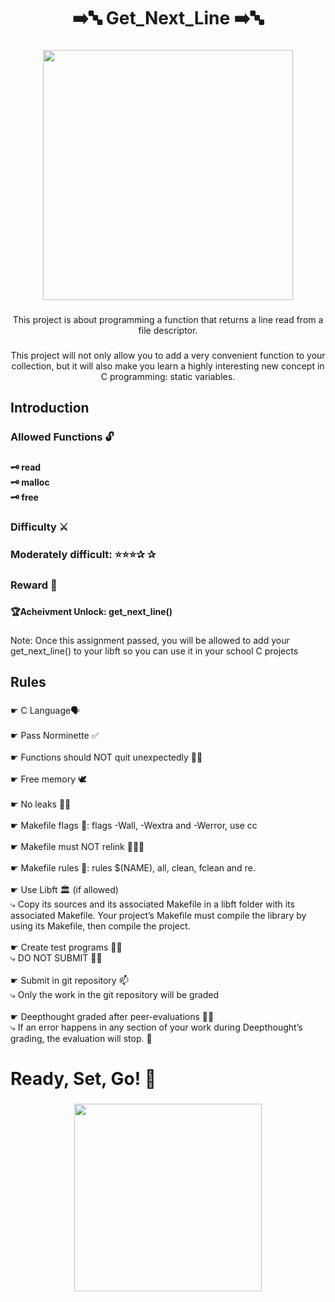 <h1 align="center">➡️🔤 Get_Next_Line ➡️🔤</h1>

###

<div align="center">
  <img height="400" src="https://i.imgur.com/iZs4chL.png"  />
</div>

###

<p align="center">This project is about programming a function that returns a line read from a file descriptor.</p>

###

<p align="center">This project will not only allow you to add a very convenient function to your collection, but it will also make you learn a highly interesting new concept in C programming: static variables.</p>

###

<h2 align="left">Introduction</h2>

###

<h3 align="left">Allowed Functions 🔓</h3>

###

<h4 align="left">🗝️ read<br>🗝️ malloc<br>🗝️ free</h4>

###

<h3 align="left">Difficulty ⚔️</h3>

###

<h3 align="left">Moderately difficult: ⭐⭐⭐✰ ✰</h3>

###

<h3 align="left">Reward 💎</h3>

###

<h4 align="left">🏆Acheivment Unlock: get_next_line()</h4>

###

<p align="left">Note: Once this assignment passed, you will be allowed to add your get_next_line() to your libft so you can use it in your school C projects</p>

###

<h2 align="left">Rules</h2>

###

<p align="left">☛ C Language🗣️<br><br>☛ Pass Norminette ✅<br><br>☛ Functions should NOT quit unexpectedly 🚫😵<br><br>☛ Free memory 🕊️<br><br>☛ No leaks 🚫🚰<br><br>☛ Makefile flags 🚩: flags -Wall, -Wextra and -Werror, use cc<br><br>☛ Makefile must NOT relink 🚫⛓️‍💥<br><br>☛ Makefile rules 📝: rules $(NAME), all, clean, fclean and re.<br><br>☛ Use Libft 🏛️ (if allowed)<br>⤷ Copy its sources and its associated Makefile in a libft folder with its associated Makefile. Your project’s Makefile must compile the library by using its Makefile, then compile the project.<br><br>☛ Create test programs 🔬🧪<br>⤷ DO NOT SUBMIT 🚫📨<br><br>☛ Submit in git repository 📫<br>⤷ Only the work in the git repository will be graded<br><br>☛ Deepthought graded after peer-evaluations 🧐🧠<br>⤷ If an error happens in any section of your work during Deepthought’s grading, the evaluation will stop. 🛑</p>

###

<h1 align="left">Ready, Set, Go! 🏁</h1>

###

<div align="center">
  <img height="300" src="https://c.tenor.com/kDsXIaIqAhcAAAAd/tenor.gif"  />
</div>

###
